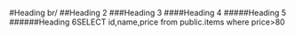 #Heading br/
##Heading 2
###Heading 3
####Heading 4
#####Heading 5
######Heading 6SELECT 
id,name,price
from public.items
where 
price>80





